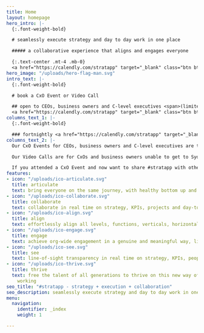 ```yaml
---
title: Home
layout: homepage
hero_intro: |-
  {:.font-weight-bold}

  # seamlessly execute strategy and day to day work in one place

  ##### a collaborative experience that aligns and engages everyone

  {:.text-center .mt-4 .mb-0}
  <a href="https://calendly.com/stratapp" target="_blank" class="btn btn-danger rounded-pill">Book an event</a>
hero_image: "/uploads/hero-flag-man.svg"
intro_text: |-
  {:.font-weight-bold}

  # book a CxO Event or Video Call

  ## open to CEOs, business owners and C-level executives <span>(limited availability)</span>
  <a href="https://calendly.com/stratapp" target="_blank" class="btn btn-danger rounded-pill mt-3">Book an event</a>
columns_text_1: |-
  {:.font-weight-bold}

  ### fortnightly <a href="https://calendly.com/stratapp" target="_blank">CxO Events</a> in Brisbane and Sydney, or a weekly Video Call most Fridays - see the product, meet a co-founder and hear from other CxOs and business owners
columns_text_2: |-
  Our CxO Events for CEOs, business owners and C-level executives are the best way to learn how to take your organization to the next level on this new way of thinking and working.

  Our Video Calls are for CxOs and business owners unable to get to Sydney or Brisbane, or for those of you based in international time zones.  We limit these to 12 attendees, to allow plenty of opportunity for Q&A and sharing insights between attendees.

  If you attended a CxO Event and now want to share #stratapp with other senior executives, the weekly Video Calls are an easy next step.
features:
- icon: "/uploads/ico-articulate.svg"
  title: articulate
  text: bring everyone on the same journey, with healthy bottom up and top down inspiration
- icon: "/uploads/ico-collaborate.svg"
  title: collaborate
  text: collaborate in real time on strategy, KPIs, projects and day-to-day work
- icon: "/uploads/ico-align.svg"
  title: align
  text: effortlessly align all levels, functions, verticals, horizontals and geographies
- icon: "/uploads/ico-engage.svg"
  title: engage
  text: achieve org-wide engagement in a genuine and meaningful way, like never before
- icon: "/uploads/ico-see.svg"
  title: see
  text: line-of-sight transparency in real time on strategy, KPIs, people and work
- icon: "/uploads/ico-thrive.svg"
  title: thrive
  text: free the talent of all generations to thrive on this new way of thinking and
    working
seo_title: "#stratapp - strategy + execution + collaboration"
seo_description: seamlessly execute strategy and day to day work in one place
menu:
  navigation:
    identifier: _index
    weight: 1

---
```

